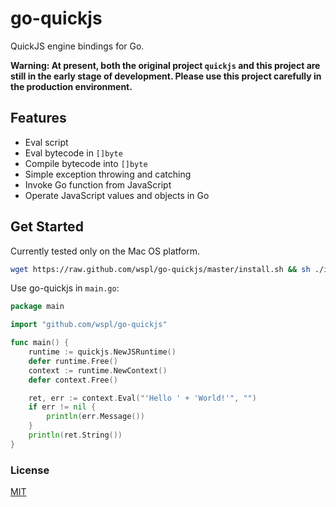 # go-quickjs
QuickJS engine bindings for Go.

**Warning: At present, both the original project `quickjs` and this project are still in the early stage of development. Please use this project carefully in the production environment.**

## Features
* Eval script
* Eval bytecode in `[]byte`
* Compile bytecode into `[]byte`
* Simple exception throwing and catching
* Invoke Go function from JavaScript
* Operate JavaScript values and objects in Go

## Get Started
Currently tested only on the Mac OS platform.
```bash
wget https://raw.github.com/wspl/go-quickjs/master/install.sh && sh ./install.sh
```
Use go-quickjs in `main.go`:
```go
package main

import "github.com/wspl/go-quickjs"

func main() {
	runtime := quickjs.NewJSRuntime()
	defer runtime.Free()
	context := runtime.NewContext()
	defer context.Free()

	ret, err := context.Eval("'Hello ' + 'World!'", "")
	if err != nil {
		println(err.Message())
	}
	println(ret.String())
}
```

### License
[MIT](./LICENSE)